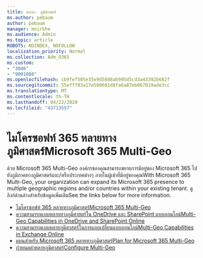 ```yaml
---
title: หลาย- ภูมิศาสตร์
ms.author: pebaum
author: pebaum
manager: mnirkhe
ms.audience: Admin
ms.topic: article
ROBOTS: NOINDEX, NOFOLLOW
localization_priority: Normal
ms.collection: Adm_O365
ms.custom:
- "3046"
- "9001088"
ms.openlocfilehash: cb9fef505e35e9d5888ab995d5cd3a43392b682f
ms.sourcegitcommit: 55eff703a17e500681d8fa6a87eb067019ade3cc
ms.translationtype: MT
ms.contentlocale: th-TH
ms.lasthandoff: 04/22/2020
ms.locfileid: "43713557"
---
```

# <a name="microsoft-365-multi-geo"></a><span data-ttu-id="50d41-102">ไมโครซอฟท์ 365 หลายทางภูมิศาสตร์</span><span class="sxs-lookup"><span data-stu-id="50d41-102">Microsoft 365 Multi-Geo</span></span>

<span data-ttu-id="50d41-103">ด้วย Microsoft 365 Multi-Geo องค์กรของคุณสามารถขยายการมีอยู่ของ Microsoft 365 ไปยังภูมิภาคทางภูมิศาสตร์และ/หรือประเทศต่างๆ ภายในผู้เช่าที่มีอยู่ของคุณ</span><span class="sxs-lookup"><span data-stu-id="50d41-103">With Microsoft 365 Multi-Geo, your organization can expand its Microsoft 365 presence to multiple geographic regions and/or countries within your existing tenant.</span></span> <span data-ttu-id="50d41-104">ดูลิงก์ด้านล่างสําหรับข้อมูลเพิ่มเติม</span><span class="sxs-lookup"><span data-stu-id="50d41-104">See the links below for more information.</span></span>

- [<span data-ttu-id="50d41-105">ไมโครซอฟท์ 365 หลายทางภูมิศาสตร์</span><span class="sxs-lookup"><span data-stu-id="50d41-105">Microsoft 365 Multi-Geo</span></span>](https://docs.microsoft.com/office365/enterprise/office-365-multi-geo)
- [<span data-ttu-id="50d41-106">ความสามารถแบบหลายทางภูมิศาสตร์ใน OneDrive และ SharePoint แบบออนไลน์</span><span class="sxs-lookup"><span data-stu-id="50d41-106">Multi-Geo Capabilities in OneDrive and SharePoint Online</span></span>](https://docs.microsoft.com/office365/enterprise/multi-geo-capabilities-in-onedrive-and-sharepoint-online-in-office-365)
- [<span data-ttu-id="50d41-107">ความสามารถแบบหลายภูมิศาสตร์ในการแลกเปลี่ยนแบบออนไลน์</span><span class="sxs-lookup"><span data-stu-id="50d41-107">Multi-Geo Capabilities in Exchange Online</span></span>](https://docs.microsoft.com/office365/enterprise/multi-geo-capabilities-in-exchange-online)
- [<span data-ttu-id="50d41-108">แผนสําหรับ Microsoft 365 หลายทางภูมิศาสตร์</span><span class="sxs-lookup"><span data-stu-id="50d41-108">Plan for Microsoft 365 Multi-Geo</span></span>](https://docs.microsoft.com/office365/enterprise/plan-for-multi-geo)
- [<span data-ttu-id="50d41-109">กําหนดค่าหลายภูมิศาสตร์</span><span class="sxs-lookup"><span data-stu-id="50d41-109">Configure Multi-Geo</span></span>](https://docs.microsoft.com/office365/enterprise/multi-geo-tenant-configuration)